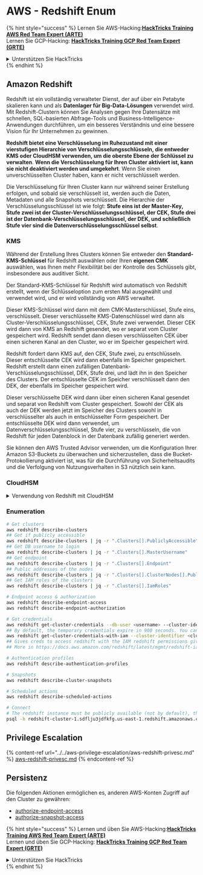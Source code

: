 # AWS - Redshift Enum

{% hint style="success" %}
Lernen Sie AWS-Hacking:<img src="/.gitbook/assets/image.png" alt="" data-size="line">[**HackTricks Training AWS Red Team Expert (ARTE)**](https://training.hacktricks.xyz/courses/arte)<img src="/.gitbook/assets/image.png" alt="" data-size="line">\
Lernen Sie GCP-Hacking: <img src="/.gitbook/assets/image (2).png" alt="" data-size="line">[**HackTricks Training GCP Red Team Expert (GRTE)**<img src="/.gitbook/assets/image (2).png" alt="" data-size="line">](https://training.hacktricks.xyz/courses/grte)

<details>

<summary>Unterstützen Sie HackTricks</summary>

* Überprüfen Sie die [**Abonnementpläne**](https://github.com/sponsors/carlospolop)!
* **Treten Sie der** 💬 [**Discord-Gruppe**](https://discord.gg/hRep4RUj7f) oder der [**Telegram-Gruppe**](https://t.me/peass) bei oder **folgen** Sie uns auf **Twitter** 🐦 [**@hacktricks\_live**](https://twitter.com/hacktricks\_live)**.**
* **Teilen Sie Hacking-Tricks, indem Sie PRs an die** [**HackTricks**](https://github.com/carlospolop/hacktricks) und [**HackTricks Cloud**](https://github.com/carlospolop/hacktricks-cloud) Github-Repositorys senden.

</details>
{% endhint %}

## Amazon Redshift

Redshift ist ein vollständig verwalteter Dienst, der auf über ein Petabyte skalieren kann und als **Datenlager für Big-Data-Lösungen** verwendet wird. Mit Redshift-Clustern können Sie Analysen gegen Ihre Datensätze mit schnellen, SQL-basierten Abfrage-Tools und Business-Intelligence-Anwendungen durchführen, um ein besseres Verständnis und eine bessere Vision für Ihr Unternehmen zu gewinnen.

**Redshift bietet eine Verschlüsselung im Ruhezustand mit einer vierstufigen Hierarchie von Verschlüsselungsschlüsseln, die entweder KMS oder CloudHSM verwenden, um die oberste Ebene der Schlüssel zu verwalten**. **Wenn die Verschlüsselung für Ihren Cluster aktiviert ist, kann sie nicht deaktiviert werden und umgekehrt**. Wenn Sie einen unverschlüsselten Cluster haben, kann er nicht verschlüsselt werden.

Die Verschlüsselung für Ihren Cluster kann nur während seiner Erstellung erfolgen, und sobald sie verschlüsselt ist, werden auch die Daten, Metadaten und alle Snapshots verschlüsselt. Die Hierarchie der Verschlüsselungsschlüssel ist wie folgt: **Stufe eins ist der Master-Key, Stufe zwei ist der Cluster-Verschlüsselungsschlüssel, der CEK, Stufe drei ist der Datenbank-Verschlüsselungsschlüssel, der DEK, und schließlich Stufe vier sind die Datenverschlüsselungsschlüssel selbst**.

### KMS

Während der Erstellung Ihres Clusters können Sie entweder den **Standard-KMS-Schlüssel** für Redshift auswählen oder Ihren **eigenen CMK** auswählen, was Ihnen mehr Flexibilität bei der Kontrolle des Schlüssels gibt, insbesondere aus auditiver Sicht.

Der Standard-KMS-Schlüssel für Redshift wird automatisch von Redshift erstellt, wenn der Schlüsseloption zum ersten Mal ausgewählt und verwendet wird, und er wird vollständig von AWS verwaltet.

Dieser KMS-Schlüssel wird dann mit dem CMK-Masterschlüssel, Stufe eins, verschlüsselt. Dieser verschlüsselte KMS-Datenschlüssel wird dann als Cluster-Verschlüsselungsschlüssel, CEK, Stufe zwei verwendet. Dieser CEK wird dann von KMS an Redshift gesendet, wo er separat vom Cluster gespeichert wird. Redshift sendet dann diesen verschlüsselten CEK über einen sicheren Kanal an den Cluster, wo er im Speicher gespeichert wird.

Redshift fordert dann KMS auf, den CEK, Stufe zwei, zu entschlüsseln. Dieser entschlüsselte CEK wird dann ebenfalls im Speicher gespeichert. Redshift erstellt dann einen zufälligen Datenbank-Verschlüsselungsschlüssel, DEK, Stufe drei, und lädt ihn in den Speicher des Clusters. Der entschlüsselte CEK im Speicher verschlüsselt dann den DEK, der ebenfalls im Speicher gespeichert wird.

Dieser verschlüsselte DEK wird dann über einen sicheren Kanal gesendet und separat von Redshift vom Cluster gespeichert. Sowohl der CEK als auch der DEK werden jetzt im Speicher des Clusters sowohl in verschlüsselter als auch in entschlüsselter Form gespeichert. Der entschlüsselte DEK wird dann verwendet, um Datenverschlüsselungsschlüssel, Stufe vier, zu verschlüsseln, die von Redshift für jeden Datenblock in der Datenbank zufällig generiert werden.

Sie können den AWS Trusted Advisor verwenden, um die Konfiguration Ihrer Amazon S3-Buckets zu überwachen und sicherzustellen, dass die Bucket-Protokollierung aktiviert ist, was für die Durchführung von Sicherheitsaudits und die Verfolgung von Nutzungsverhalten in S3 nützlich sein kann.

### CloudHSM

<details>

<summary>Verwendung von Redshift mit CloudHSM</summary>

Wenn Sie mit CloudHSM arbeiten, um Ihre Verschlüsselung durchzuführen, müssen Sie zunächst eine vertrauenswürdige Verbindung zwischen Ihrem HSM-Client und Redshift einrichten und dabei Client- und Serverzertifikate verwenden.

Diese Verbindung ist erforderlich, um sichere Kommunikation zu ermöglichen, die es ermöglicht, Verschlüsselungsschlüssel zwischen Ihrem HSM-Client und Ihren Redshift-Clustern zu senden. Unter Verwendung eines zufällig generierten privaten und öffentlichen Schlüsselpaares erstellt Redshift ein öffentliches Clientzertifikat, das verschlüsselt und von Redshift gespeichert wird. Dies muss heruntergeladen und bei Ihrem HSM-Client registriert und dem richtigen HSM-Partition zugewiesen werden.

Sie müssen dann Redshift mit den folgenden Details Ihres HSM-Clients konfigurieren: die HSM-IP-Adresse, den HSM-Partitionsnamen, das HSM-Partitionspasswort und das öffentliche HSM-Serverzertifikat, das von CloudHSM unter Verwendung eines internen Masterschlüssels verschlüsselt wird. Sobald diese Informationen bereitgestellt wurden, wird Redshift bestätigen und überprüfen, dass es eine Verbindung herstellen und auf die Entwicklungspartition zugreifen kann.

Wenn Ihre internen Sicherheitsrichtlinien oder Governance-Steuerungen vorschreiben, dass Sie eine Schlüsselrotation durchführen müssen, ist dies mit Redshift möglich, wodurch Sie die Möglichkeit haben, Verschlüsselungsschlüssel für verschlüsselte Cluster zu rotieren. Sie müssen jedoch beachten, dass während des Schlüsselrotationsprozesses der Cluster für eine sehr kurze Zeit nicht verfügbar wird, daher ist es am besten, Schlüssel nur dann zu rotieren, wenn Sie dies benötigen, oder wenn Sie glauben, dass sie kompromittiert wurden.

Während der Rotation wird Redshift den CEK für Ihren Cluster und für alle Backups dieses Clusters rotieren. Es wird einen DEK für den Cluster rotieren, aber es ist nicht möglich, einen DEK für die in S3 gespeicherten Snapshots zu rotieren, die mit dem DEK verschlüsselt wurden. Der Cluster wird in einen Zustand der 'Schlüsselrotation' versetzt, bis der Prozess abgeschlossen ist, wenn der Status wieder auf 'verfügbar' zurückkehrt.

</details>

### Enumeration
```bash
# Get clusters
aws redshift describe-clusters
## Get if publicly accessible
aws redshift describe-clusters | jq -r ".Clusters[].PubliclyAccessible"
## Get DB username to login
aws redshift describe-clusters | jq -r ".Clusters[].MasterUsername"
## Get endpoint
aws redshift describe-clusters | jq -r ".Clusters[].Endpoint"
## Public addresses of the nodes
aws redshift describe-clusters | jq -r ".Clusters[].ClusterNodes[].PublicIPAddress"
## Get IAM roles of the clusters
aws redshift describe-clusters | jq -r ".Clusters[].IamRoles"

# Endpoint access & authorization
aws redshift describe-endpoint-access
aws redshift describe-endpoint-authorization

# Get credentials
aws redshift get-cluster-credentials --db-user <username> --cluster-identifier <cluster-id>
## By default, the temporary credentials expire in 900 seconds. You can optionally specify a duration between 900 seconds (15 minutes) and 3600 seconds (60 minutes).
aws redshift get-cluster-credentials-with-iam --cluster-identifier <cluster-id>
## Gives creds to access redshift with the IAM redshift permissions given to the current AWS account
## More in https://docs.aws.amazon.com/redshift/latest/mgmt/redshift-iam-access-control-identity-based.html

# Authentication profiles
aws redshift describe-authentication-profiles

# Snapshots
aws redshift describe-cluster-snapshots

# Scheduled actions
aws redshift describe-scheduled-actions

# Connect
# The redshift instance must be publicly available (not by default), the sg need to allow inbounds connections to the port and you need creds
psql -h redshift-cluster-1.sdflju3jdfkfg.us-east-1.redshift.amazonaws.com -U admin -d dev -p 5439
```
## Privilege Escalation

{% content-ref url="../../aws-privilege-escalation/aws-redshift-privesc.md" %}
[aws-redshift-privesc.md](../../aws-privilege-escalation/aws-redshift-privesc.md)
{% endcontent-ref %}

## Persistenz

Die folgenden Aktionen ermöglichen es, anderen AWS-Konten Zugriff auf den Cluster zu gewähren:

* [authorize-endpoint-access](https://docs.aws.amazon.com/cli/latest/reference/redshift/authorize-endpoint-access.html)
* [authorize-snapshot-access](https://docs.aws.amazon.com/cli/latest/reference/redshift/authorize-snapshot-access.html)

{% hint style="success" %}
Lernen und üben Sie AWS-Hacking:<img src="/.gitbook/assets/image.png" alt="" data-size="line">[**HackTricks Training AWS Red Team Expert (ARTE)**](https://training.hacktricks.xyz/courses/arte)<img src="/.gitbook/assets/image.png" alt="" data-size="line">\
Lernen und üben Sie GCP-Hacking: <img src="/.gitbook/assets/image (2).png" alt="" data-size="line">[**HackTricks Training GCP Red Team Expert (GRTE)**<img src="/.gitbook/assets/image (2).png" alt="" data-size="line">](https://training.hacktricks.xyz/courses/grte)

<details>

<summary>Unterstützen Sie HackTricks</summary>

* Überprüfen Sie die [**Abonnementpläne**](https://github.com/sponsors/carlospolop)!
* **Treten Sie der** 💬 [**Discord-Gruppe**](https://discord.gg/hRep4RUj7f) oder der [**Telegram-Gruppe**](https://t.me/peass) bei oder **folgen** Sie uns auf **Twitter** 🐦 [**@hacktricks\_live**](https://twitter.com/hacktricks\_live)**.**
* **Teilen Sie Hacking-Tricks, indem Sie PRs an die** [**HackTricks**](https://github.com/carlospolop/hacktricks) **und** [**HackTricks Cloud**](https://github.com/carlospolop/hacktricks-cloud) **GitHub-Repositories senden.**

</details>
{% endhint %}

